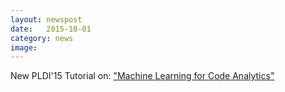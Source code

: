 ```yaml
---
layout: newspost
date:   2015-10-01
category: news
image: 
---
```


New PLDI'15 Tutorial on: ["Machine Learning for Code Analytics"]({{"/ml4code-tutorial"|relative_url}})